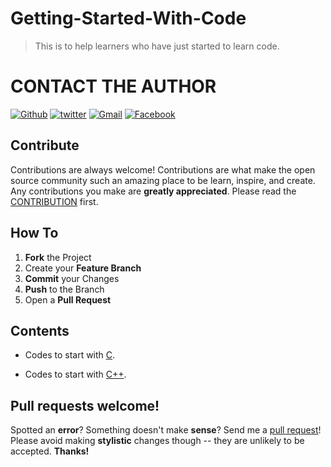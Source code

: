 # Getting-Started-With-Code
>This is to help learners who have just started to learn code.

# CONTACT THE AUTHOR

[![Github](http://i.imgur.com/0o48UoR.png)](https://github.com/CH-ND-N)
[![twitter](http://i.imgur.com/tXSoThF.png)](https://twitter.com/Ch_nd_n?s=08)
[![Gmail](http://i.imgur.com/yCsTjba.png)](https://mail.google.com/mail/u/0/#inbox)
[![Facebook](http://i.imgur.com/P3YfQoD.png )](https://www.facebook.com/profile.php?id=100053187492538)
## Contribute

Contributions are always welcome!
Contributions are what make the open source community such an amazing place to be learn, inspire, and create. Any contributions you make are **greatly appreciated**.
Please read the [CONTRIBUTION](CONTRIBUTION.md) first.

## How To
1. **Fork** the Project
2. Create your **Feature Branch**
3. **Commit** your Changes
4. **Push** to the Branch 
5. Open a **Pull Request**

## Contents
- Codes to start with [C](https://github.com/CH-ND-N/Getting-Started-With-Code/tree/main/Some%20Codes%20To%20Try/c).

- Codes to start with [C++](https://github.com/CH-ND-N/Getting-Started-With-Code/tree/main/Some%20Codes%20To%20Try/C%2B%2B).
## Pull requests welcome!

Spotted an **error**? Something doesn't make **sense**? Send me a [pull
request](https://github.com/noffle/art-of-readme/pulls)! Please avoid making
**stylistic** changes though -- they are unlikely to be accepted. **Thanks!**


